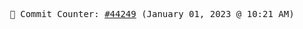 <p align="center">
    <samp>
        📮 Commit Counter: <a href="https://github.com/Javascript-void0/Javascript-void0/commits/main">#44249</a> (January 01, 2023 @ 10:21 AM)
    </samp>
</p>